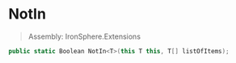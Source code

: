 ﻿

# NotIn

> Assembly: IronSphere.Extensions

```csharp
public static Boolean NotIn<T>(this T this, T[] listOfItems);
```



